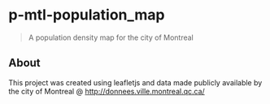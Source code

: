 # p-mtl-population_map

> A population density map for the city of Montreal

## About 

This project was created using leafletjs and data made publicly available by the city of Montreal @ http://donnees.ville.montreal.qc.ca/

